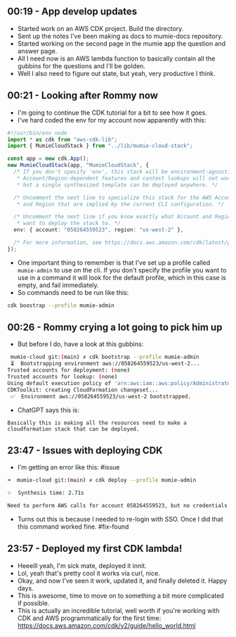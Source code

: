 ## 00:19 - App develop updates
- Started work on an AWS CDK project. Build the directory.
- Sent up the notes I've been making as docs to mumie-docs repository.
- Started working on the second page in the mumie app the question and answer page.
- All I need now is an AWS lambda function to basically contain all the gubbins for the questions and I'll be golden.
- Well I also need to figure out state, but yeah, very productive I think.

## 00:21 - Looking after Rommy now
- I'm going to continue the CDK tutorial for a bit to see how it goes.
- I've hard coded the env for my account now apparently with this:
```ts
#!/usr/bin/env node
import * as cdk from "aws-cdk-lib";
import { MumieCloudStack } from "../lib/mumie-cloud-stack";

const app = new cdk.App();
new MumieCloudStack(app, "MumieCloudStack", {
  /* If you don't specify 'env', this stack will be environment-agnostic.
   * Account/Region-dependent features and context lookups will not work,
   * but a single synthesized template can be deployed anywhere. */

  /* Uncomment the next line to specialize this stack for the AWS Account
   * and Region that are implied by the current CLI configuration. */

  /* Uncomment the next line if you know exactly what Account and Region you
   * want to deploy the stack to. */
  env: { account: "058264559523", region: "us-west-2" },

  /* For more information, see https://docs.aws.amazon.com/cdk/latest/guide/environments.html */
});
```
- One important thing to remember is that I've set up a profile called `mumie-admin` to use on the cli. If you don't specify the profile you want to use in a command it will look for the default profile, which in this case is empty, and fail immediately.
- So commands need to be run like this:
```sh
cdk boostrap --profile mumie-admin
```

## 00:26 - Rommy crying a lot going to pick him up
- But before I do, have a look at this gubbins:
```sh
 mumie-cloud git:(main) ✗ cdk bootstrap --profile mumie-admin
 ⏳  Bootstrapping environment aws://058264559523/us-west-2...
Trusted accounts for deployment: (none)
Trusted accounts for lookup: (none)
Using default execution policy of 'arn:aws:iam::aws:policy/AdministratorAccess'. Pass '--cloudformation-execution-policies' to customize.
CDKToolkit: creating CloudFormation changeset...
 ✅  Environment aws://058264559523/us-west-2 bootstrapped.
```
- ChatGPT says this is:
```
Basically this is making all the resources need to make a cloudformation stack that can be deployed.
```

## 23:47 - Issues with deploying CDK
- I'm getting an error like this: #issue 
```sh
➜  mumie-cloud git:(main) ✗ cdk deploy --profile mumie-admin

✨  Synthesis time: 2.71s

Need to perform AWS calls for account 058264559523, but no credentials have been configured
```
- Turns out this is because I needed to re-login with SSO. Once I did that this command worked fine. #fix-found

## 23:57 - Deployed my first CDK lambda!
- Heeelll yeah, I'm sick mate, deployed it innit.
- Lol, yeah that's pretty cool it works via curl, nice.
- Okay, and now I've seen it work, updated it, and finally deleted it. Happy days.
- This is awesome, time to move on to something a bit more complicated if possible.
- This is actually an incredible tutorial, well worth if you're working with CDK and AWS programmatically for the first time: https://docs.aws.amazon.com/cdk/v2/guide/hello_world.html

